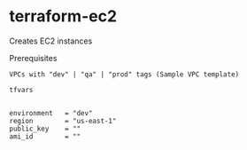 # terraform-ec2

Creates EC2 instances

Prerequisites

    VPCs with "dev" | "qa" | "prod" tags (Sample VPC template)

    tfvars
        
```

environment   = "dev"	
region        = "us-east-1"	
public_key    = ""	
ami_id        = ""

```
